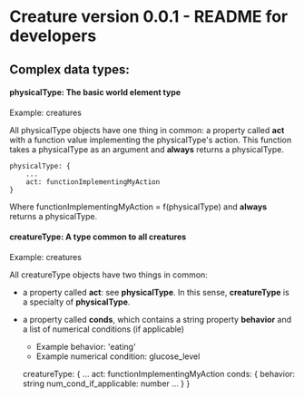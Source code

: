 # Creature version 0.0.1 - README for developers

## Complex data types:
#### **physicalType**: The basic world element type

Example: creatures

All physicalType objects have one thing in common: a property called **act** with a function value implementing the physicalType's action. This function takes a physicalType as an argument and **always** returns a physicalType.

    physicalType: {
        ...
        act: functionImplementingMyAction
    }

Where functionImplementingMyAction = f(physicalType) and **always** returns a physicalType.

#### **creatureType**: A type common to all creatures

Example: creatures

All creatureType objects have two things in common: 

* a property called **act**: see **physicalType**. In this sense, **creatureType** is a specialty of **physicalType**.
* a property called **conds**, which contains a string property **behavior** and a list of numerical conditions (if applicable)
    * Example behavior: 'eating'
    * Example numerical condition: glucose_level

    creatureType: {
        ...
        act: functionImplementingMyAction
        conds: {
            behavior: string
            num_cond_if_applicable: number
            ...
        }
    }